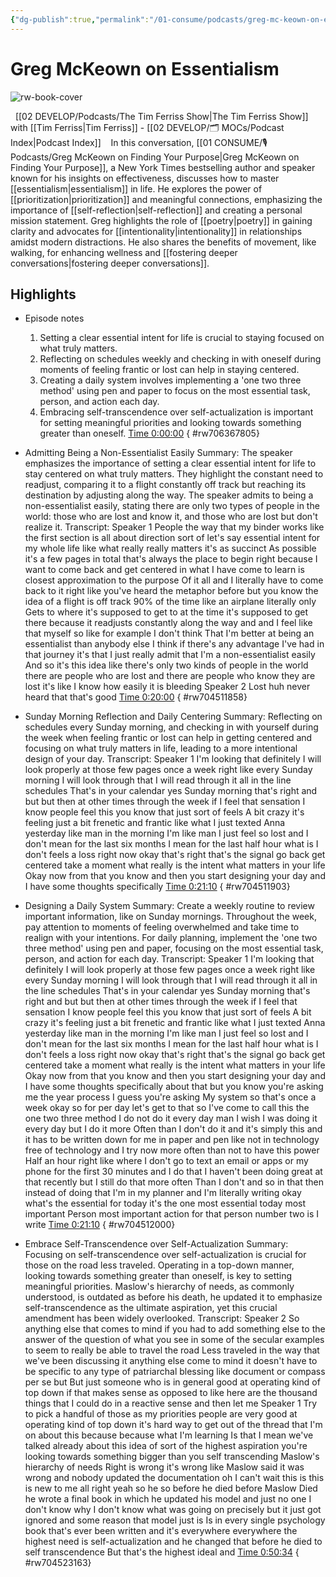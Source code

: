 ```yaml
---
{"dg-publish":true,"permalink":"/01-consume/podcasts/greg-mc-keown-on-essentialism/","title":"Greg McKeown on Essentialism","tags":["podcasts"]}
---
```


# Greg McKeown on Essentialism

![rw-book-cover](https://wsrv.nl/?url=https%3A%2F%2Fcontent.production.cdn.art19.com%2Fimages%2F69%2F10%2F10%2Ffb%2F691010fb-625e-4abe-993c-a57228b28dbe%2F91cb53ae0d5dbb379b9dffecf0a772593891d0d09bbe6d90ee746edbdb79e3ec75584f2ceb8260e9f675a90c05419b9b99842a76905b686f0f51c1a9d3e227ab.jpeg&w=300&h=300)

  [[02 DEVELOP/Podcasts/The Tim Ferriss Show\|The Tim Ferriss Show]] with [[Tim Ferriss\|Tim Ferriss]]  - [[02 DEVELOP/🗂️ MOCs/Podcast Index\|Podcast Index]]
 
 In this conversation, [[01 CONSUME/🎙️ Podcasts/Greg McKeown on Finding Your Purpose\|Greg McKeown on Finding Your Purpose]], a New York Times bestselling author and speaker known for his insights on effectiveness, discusses how to master [[essentialism\|essentialism]] in life. He explores the power of [[prioritization\|prioritization]] and meaningful connections, emphasizing the importance of [[self-reflection\|self-reflection]] and creating a personal mission statement. Greg highlights the role of [[poetry\|poetry]] in gaining clarity and advocates for [[intentionality\|intentionality]] in relationships amidst modern distractions. He also shares the benefits of movement, like walking, for enhancing wellness and [[fostering deeper conversations\|fostering deeper conversations]].
 
## Highlights
- Episode  notes
  1. Setting a clear essential intent for life is crucial to staying focused on what truly matters.
  2. Reflecting on schedules weekly and checking in with oneself during moments of feeling frantic or lost can help in staying centered.
  3. Creating a daily system involves implementing a 'one two three method' using pen and paper to focus on the most essential task, person, and action each day.
  4. Embracing self-transcendence over self-actualization is important for setting meaningful priorities and looking towards something greater than oneself. [Time 0:00:00](https://readwise.io/open/706367805)
{ #rw706367805}


- Admitting Being a Non-Essentialist Easily
  Summary:
  The speaker emphasizes the importance of setting a clear essential intent for life to stay centered on what truly matters.
  They highlight the constant need to readjust, comparing it to a flight constantly off track but reaching its destination by adjusting along the way. The speaker admits to being a non-essentialist easily, stating there are only two types of people in the world: those who are lost and know it, and those who are lost but don't realize it.
  Transcript:
  Speaker 1
  People the way that my binder works like the first section is all about direction sort of let's say essential intent for my whole life like what really really matters it's as succinct As possible it's a few pages in total that's always the place to begin right because I want to come back and get centered in what I have come to learn is closest approximation to the purpose Of it all and I literally have to come back to it right like you've heard the metaphor before but you know the idea of a flight is off track 90% of the time like an airplane literally only Gets to where it's supposed to get to at the time it's supposed to get there because it readjusts constantly along the way and and I feel like that myself so like for example I don't think That I'm better at being an essentialist than anybody else I think if there's any advantage I've had in that journey it's that I just really admit that I'm a non-essentialist easily And so it's this idea like there's only two kinds of people in the world there are people who are lost and there are people who know they are lost it's like I know how easily it is bleeding
  Speaker 2
  Lost huh never heard that that's good [Time 0:20:00](https://readwise.io/open/704511858)
{ #rw704511858}


- Sunday Morning Reflection and Daily Centering
  Summary:
  Reflecting on schedules every Sunday morning, and checking in with yourself during the week when feeling frantic or lost can help in getting centered and focusing on what truly matters in life, leading to a more intentional design of your day.
  Transcript:
  Speaker 1
  I'm looking that definitely I will look properly at those few pages once a week right like every Sunday morning I will look through that I will read through it all in the line schedules That's in your calendar yes Sunday morning that's right and but but then at other times through the week if I feel that sensation I know people feel this you know that just sort of feels A bit crazy it's feeling just a bit frenetic and frantic like what I just texted Anna yesterday like man in the morning I'm like man I just feel so lost and I don't mean for the last six months I mean for the last half hour what is I don't feels a loss right now okay that's right that's the signal go back get centered take a moment what really is the intent what matters in your life Okay now from that you know and then you start designing your day and I have some thoughts specifically [Time 0:21:10](https://readwise.io/open/704511903)
{ #rw704511903}


- Designing a Daily System
  Summary:
  Create a weekly routine to review important information, like on Sunday mornings.
  Throughout the week, pay attention to moments of feeling overwhelmed and take time to realign with your intentions. For daily planning, implement the 'one two three method' using pen and paper, focusing on the most essential task, person, and action for each day.
  Transcript:
  Speaker 1
  I'm looking that definitely I will look properly at those few pages once a week right like every Sunday morning I will look through that I will read through it all in the line schedules That's in your calendar yes Sunday morning that's right and but but then at other times through the week if I feel that sensation I know people feel this you know that just sort of feels A bit crazy it's feeling just a bit frenetic and frantic like what I just texted Anna yesterday like man in the morning I'm like man I just feel so lost and I don't mean for the last six months I mean for the last half hour what is I don't feels a loss right now okay that's right that's the signal go back get centered take a moment what really is the intent what matters in your life Okay now from that you know and then you start designing your day and I have some thoughts specifically about that but you know you're asking me the year process I guess you're asking My system so that's once a week okay so for per day let's get to that so I've come to call this the one two three method I do not do it every day man I wish I was doing it every day but I do it more Often than I don't do it and it's simply this and it has to be written down for me in paper and pen like not in technology free of technology and I try now more often than not to have this power Half an hour right like where I don't go to text an email or apps or my phone for the first 30 minutes and I do that I haven't been doing great at that recently but I still do that more often Than I don't and so in that then instead of doing that I'm in my planner and I'm literally writing okay what's the essential for today it's the one most essential today most important Person most important action for that person number two is I write [Time 0:21:10](https://readwise.io/open/704512000)
{ #rw704512000}


- Embrace Self-Transcendence over Self-Actualization
  Summary:
  Focusing on self-transcendence over self-actualization is crucial for those on the road less traveled.
  Operating in a top-down manner, looking towards something greater than oneself, is key to setting meaningful priorities. Maslow's hierarchy of needs, as commonly understood, is outdated as before his death, he updated it to emphasize self-transcendence as the ultimate aspiration, yet this crucial amendment has been widely overlooked.
  Transcript:
  Speaker 2
  So anything else that comes to mind if you had to add something else to the answer of the question of what you see in some of the secular examples to seem to really be able to travel the road Less traveled in the way that we've been discussing it anything else come to mind it doesn't have to be specific to any type of patriarchal blessing like document or compass per se but But just someone who is in general good at operating kind of top down if that makes sense as opposed to like here are the thousand things that I could do in a reactive sense and then let me
  Speaker 1
  Try to pick a handful of those as my priorities people are very good at operating kind of top down it's hard way to get out of the thread that I'm on about this because because what I'm learning Is that I mean we've talked already about this idea of sort of the highest aspiration you're looking towards something bigger than you self transcending Maslow's hierarchy of needs Right is wrong it's wrong like Maslow said it was wrong and nobody updated the documentation oh I can't wait this is this is new to me all right yeah so he so before he died before Maslow Died he wrote a final book in which he updated his model and just no one I don't know why I don't know what was going on precisely but it just got ignored and some reason that model just is Is in every single psychology book that's ever been written and it's everywhere everywhere the highest need is self-actualization and he changed that before he died to self transcendence But that's the highest ideal and [Time 0:50:34](https://readwise.io/open/704523163)
{ #rw704523163}


